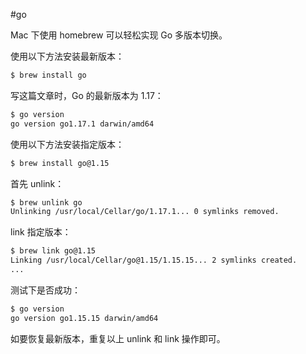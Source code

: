 #go 

Mac 下使用 homebrew 可以轻松实现 Go 多版本切换。

使用以下方法安装最新版本：

```bash
$ brew install go
```

写这篇文章时，Go 的最新版本为 1.17：

```bash
$ go version
go version go1.17.1 darwin/amd64
```

使用以下方法安装指定版本：

```bash
$ brew install go@1.15
```

首先 unlink：

```bash
$ brew unlink go
Unlinking /usr/local/Cellar/go/1.17.1... 0 symlinks removed.
```

link 指定版本：

```bash
$ brew link go@1.15
Linking /usr/local/Cellar/go@1.15/1.15.15... 2 symlinks created.
‍...
```

测试下是否成功：

```bash
$ go version
go version go1.15.15 darwin/amd64
```

如要恢复最新版本，重复以上 unlink 和 link 操作即可。
